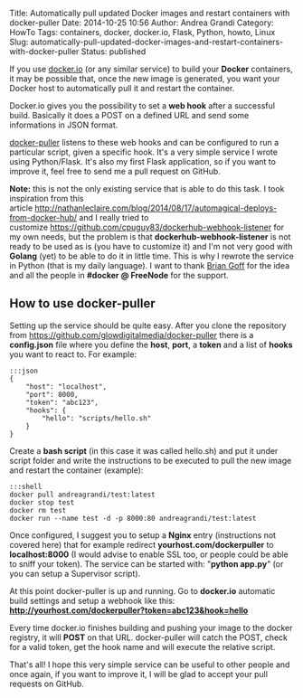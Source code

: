Title: Automatically pull updated Docker images and restart containers with docker-puller
Date: 2014-10-25 10:56
Author: Andrea Grandi
Category: HowTo
Tags: containers, docker, docker.io, Flask, Python, howto, Linux
Slug: automatically-pull-updated-docker-images-and-restart-containers-with-docker-puller
Status: published

If you use [docker.io](https://docker.io) (or any similar service) to
build your **Docker** containers, it may be possible that, once the new
image is generated, you want your Docker host to automatically pull it
and restart the container.

Docker.io gives you the possibility to set a **web hook** after a
successful build. Basically it does a POST on a defined URL and send
some informations in JSON format.

[docker-puller](https://github.com/glowdigitalmedia/docker-puller)
listens to these web hooks and can be configured to run a particular
script, given a specific hook. It's a very simple service I wrote using
Python/Flask. It's also my first Flask application, so if you want to
improve it, feel free to send me a pull request on GitHub.

**Note:** this is not the only existing service that is able to do this
task. I took inspiration from this
article <http://nathanleclaire.com/blog/2014/08/17/automagical-deploys-from-docker-hub/>
and I really tried to
customize <https://github.com/cpuguy83/dockerhub-webhook-listener> for
my own needs, but the problem is that **dockerhub-webhook-listener** is
not ready to be used as is (you have to customize it) and I'm not very
good with **Golang** (yet) to be able to do it in little time. This is
why I rewrote the service in Python (that is my daily language). I want
to thank [Brian Goff](https://github.com/cpuguy83) for the idea and all
the people in **\#docker @ FreeNode** for the support.

## How to use docker-puller

Setting up the service should be quite easy. After you clone the
repository from https://github.com/glowdigitalmedia/docker-puller there
is a **config.json** file where you define the **host**, **port**, a
**token** and a list of **hooks** you want to react to. For example:

    :::json
    {
        "host": "localhost",
        "port": 8000,
        "token": "abc123",
        "hooks": {
            "hello": "scripts/hello.sh"
        }
    }

Create a **bash script** (in this case it was called hello.sh) and put
it under script folder and write the instructions to be executed to pull
the new image and restart the container (example):

    :::shell
    docker pull andreagrandi/test:latest
    docker stop test
    docker rm test
    docker run --name test -d -p 8000:80 andreagrandi/test:latest

Once configured, I suggest you to setup a **Nginx** entry (instructions
not covered here) that for example redirect
**yourhost.com/dockerpuller** to **localhost:8000** (I would advise to
enable SSL too, or people could be able to sniff your token). The
service can be started with: "**python app.py**" (or you can setup a
Supervisor script).

At this point docker-puller is up and running. Go to **docker.io**
automatic build settings and setup a webhook like this:
**http://yourhost.com/dockerpuller?token=abc123&hook=hello**

Every time docker.io finishes building and pushing your image to the
docker registry, it will **POST** on that URL. docker-puller will catch
the POST, check for a valid token, get the hook name and will execute
the relative script.

That's all! I hope this very simple service can be useful to other
people and once again, if you want to improve it, I will be glad to
accept your pull requests on GitHub.
